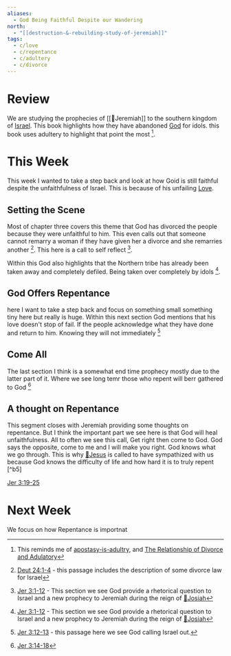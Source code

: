 ```yaml
---
aliases:
  - God Being Faithful Despite our Wandering
north:
  - "[[destruction-&-rebuilding-study-of-jeremiah]]"
tags:
  - c/love
  - c/repentance
  - c/adultery
  - c/divorce
---
```

# Review
We are studying the prophecies of [[🧑Jeremiah]] to the southern kingdom of [Israel](../p-nation-of-israel.md). This book highlights how they have abandoned [God](God.md) for idols. this book uses adultery to highlight that point the most [^connection1].

[^connection1]: This reminds me of [apostasy-is-adultry](apostasy-is-adultry.md), and [The Relationship of Divorce and Adulatory](../30-Spiritual/31-Ideas/The%20Relationship%20of%20Divorce%20and%20Adulatory.md)

# This Week
This week I wanted to take a step back and look at how Goid is still faithful despite the unfaithfulness of Israel. This is because of his unfailing [Love](../30-Spiritual/33-Resources/33.20-Words/33.21-English/love.md).

## Setting the Scene
Most of chapter three covers this theme that God has divorced the people because they were unfaithful to him. This even calls out that someone cannot remarry a woman if they have given her a divorce and she remarries another [^b2]. This here is a call to self reflect [^b1].

[^b1]: [Jer 3:1-12](Jer%203.md) - This section we see God provide a rhetorical question to Israel and a new prophecy to Jeremiah during the reign of [🧑Josiah](%F0%9F%A7%91Josiah.md)
[^b2]: [Deut 24:1-4](Deut%2024.md) - this passage includes  the description of some divorce law for Israel

Within this God also highlights that the Northern tribe has already been taken away and completely defiled. Being taken over completely by idols [^b1].

## God Offers Repentance
here I want to take a step back and focus on something small something tiny here but really is huge. Within this next section God mentions that his love doesn't stop of fail.  If the people acknowledge what they have done  and return to him. Knowing they will not immediately [^b3]

[^b3]: [Jer 3:12-13](Jer%203.md) - this passage here we see God calling Israel out.

## Come All
The last section I think is a somewhat end time prophecy mostly due to the latter part of it. Where we see long temr those who repent will berr gathered to God [^b4]

[^b4]: [Jer 3:14-18](Jer%203.md)

## A thought on Repentance
This segment closes with Jeremiah providing some thoughts on repentance. But I think the important part we see here is that God will heal unfaithfulness. All to often we see this call, Get right then come to God. God says the opposite, come to me and I will make you right. God knows what we go through. This is why [👼Jesus](%F0%9F%91%BCJesus.md) is called to have sympathized with us because God knows the difficulty of life and how hard it is to truly repent [^b5]

[Jer 3:19-25](Jer%203.md)

# Next Week
We focus on how Repentance is importnat